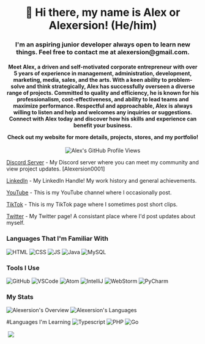 <h1 align="center">👋 Hi there, my name is Alex or Alexersion! (He/him) </h1>
<h3 align="center"> I'm an aspiring junior developer always open to learn new things. Feel free to contact me at alexersion@gmail.com.</h3>
<h4 align="center">Meet Alex, a driven and self-motivated corporate entrepreneur with over 5 years of experience in management, administration, development, marketing, media, sales, and the arts. With a keen ability to problem-solve and think strategically, Alex has successfully overseen a diverse range of projects. Committed to quality and efficiency, he is known for his professionalism, cost-effectiveness, and ability to lead teams and maximize performance. Respectful and approachable, Alex is always willing to listen and help and welcomes any inquiries or suggestions. Connect with Alex today and discover how his skills and experience can benefit your business.

Check out my website for more details, projects, stores, and my portfolio!</h3>

<p align="center"> <img src="https://komarev.com/ghpvc/?username=alexersion" alt="Alex's GitHub Profile Views"/></p>
<p><a href="https://www.discord.gg/fnsdWnWHeT">Discord Server</a> - My Discord server where you can meet my community and view project updates. [Alexersion0001]</p>
<p><a href="https://www.linkedin.com/in/alexersion/">LinkedIn</a> - My LinkedIn Handle! My work history and general achievements.</p>
<p><a href="https://www.youtube.com/channel/UC3_OCeMJo8T-hp-xFfyPjYQ/">YouTube</a> - This is my YouTube channel where I occasionally post.</p>
<p><a href="https:/www.tiktok.com/alexersion">TikTok</a> - This is my TikTok page where I sometimes post short clips.</p>
<p><a href="https://www.twitter.com/alexersion">Twitter</a> - My Twitter page! A consistant place where I'd post updates about myself.</p>

### Languages That I'm Familiar With
![HTML](https://img.shields.io/badge/-HTML-007396?style=for-the-badge&logo=html5&logoColor=white)
![CSS](https://img.shields.io/badge/-CSS-007396?style=for-the-badge&logo=css3&logoColor=white)
![JS](https://img.shields.io/badge/-JavaScript-007396?style=for-the-badge&logo=javascript&logoColor=white)
![Java](https://img.shields.io/badge/-Java-007396?style=for-the-badge&logo=java&logoColor=white)
![MySQL](https://img.shields.io/badge/-MySQL-007396?style=for-the-badge&logo=mysql&logoColor=white)

### Tools I Use
![GitHub](https://img.shields.io/badge/-GitHub-007396?style=for-the-badge&logo=github&logoColor=white)
![VSCode](https://img.shields.io/badge/-VSCode-007396?style=for-the-badge&logo=visual-studio-code&logoColor=white)
![Atom](https://img.shields.io/badge/-Atom-007396?style=for-the-badge&logo=atom-idea&logoColor=white)
![IntelliJ](https://img.shields.io/badge/-IntelliJ-007396?style=for-the-badge&logo=intellij-idea&logoColor=white)
![WebStorm](https://img.shields.io/badge/-Webstorm-007396?style=for-the-badge&logo=webstorm-idea&logoColor=white)
![PyCharm](https://img.shields.io/badge/-Pycharm-007396?style=for-the-badge&logo=pycharm-idea&logoColor=white)

### My Stats
![Alexersion's Overview](https://raw.githubusercontent.com/Alexersion/github-stats/master/generated/overview.svg#gh-dark-mode-only)
![Alexersion's Languages](https://raw.githubusercontent.com/Alexersion/github-stats/master/generated/languages.svg#gh-dark-mode-only)

#Languages I'm Learning
![Typescript](https://img.shields.io/badge/-Typescript-007396?style=for-the-badge&logo=typescript&logoColor=white)
![PHP](https://img.shields.io/badge/-PHP-007396?style=for-the-badge&logo=php&logoColor=white)
![Go](https://img.shields.io/badge/-Go-007396?style=for-the-badge&logo=go&logoColor=white)

<p>&nbsp;<a href="https://github.com/ryo-ma/github-profile-trophy"><img align="center" src="https://github-profile-trophy.vercel.app/?username=alexersion&theme=nord"/></a></p>
